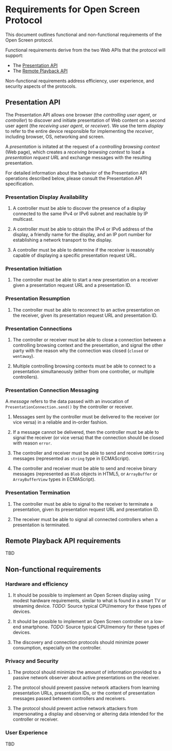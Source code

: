 # Requirements for Open Screen Protocol

This document outlines functional and non-functional requirements of the Open
Screen protocol.

Functional requirements derive from the two Web APIs that the protocol will support:
- The [Presentation API](https://w3c.github.io/presentation-api/)
- The [Remote Playback API](https://w3c.github.io/remote-playback/)

Non-functional requirements address efficiency, user experience, and security
aspects of the protocols.

## Presentation API

The Presentation API allows one browser (the *controlling user agent*, or
*controller*) to discover and initiate presentation of Web content on a second
user agent (the *receiving user agent*, or *receiver*).  We use the term
*display* to refer to the entire device responsible for implementing the
*receiver*, including browser, OS, networking and screen.

A *presentation* is initated at the request of a *controlling browsing context*
(Web page), which creates a *receiving browsing context* to load a *presentation
request URL* and exchange messages with the resulting presentation.

For detailed information about the behavior of the Presentation API operations
described below, please consult the Presentation API specification.

### <a name="REQ-P1"></a>Presentation Display Availability

1. A controller must be able to discover the presence of a display connected to
the same IPv4 or IPv6 subnet and reachable by IP multicast.

2. A controller must be able to obtain the IPv4 or IPv6 address of the display,
a friendly name for the display, and an IP port number for establishing a
network transport to the display.

3. A controller must be able to determine if the receiver is reasonably capable
of displaying a specific presentation request URL.

### <a name="REQ-P2"></a>Presentation Initiation

1. The controller must be able to start a new presentation on a receiver given a
presentation request URL and a presentation ID.

### <a name="REQ-P3"></a>Presentation Resumption

1. The controller must be able to reconnect to an active presentation on the
receiver, given its presentation request URL and presentation ID.

### <a name="REQ-P4"></a>Presentation Connections

1. The controller or receiver must be able to close a connection between a
controlling browsing context and the presentation, and signal the other party
with the reason why the connection was closed (`closed` or `wentaway`).

2. Multiple controlling browsing contexts must be able to connect to a
presentation simultaneously (either from one controller, or multiple
controllers).

### <a name="REQ-P5"></a>Presentation Connection Messaging

A *message* refers to the data passed with an invocation of
`PresentationConnection.send()` by the controller or receiver.

1. Messages sent by the controller must be delivered to the receiver (or vice
versa) in a reliable and in-order fashion.

2. If a message cannot be delivered, then the controller must be able to signal
the receiver (or vice versa) that the connection should be closed with reason
`error`.

3. The controller and receiver must be able to send and receive `DOMString`
messages (represented as `string` type in ECMAScript).

4. The controller and receiver must be able to send and receive binary messages
(represented as `Blob` objects in HTML5, or `ArrayBuffer` or `ArrayBufferView`
types in ECMAScript).

### <a name="REQ-P6"></a>Presentation Termination

1. The controller must be able to signal to the receiver to terminate a
presentation, given its presentation request URL and presentation ID.

2. The receiver must be able to signal all connected controllers when a
presentation is terminated.

## Remote Playback API requirements

TBD

## Non-functional requirements

### <a name="REQ-NF1"></a>Hardware and efficiency

1. It should be possible to implement an Open Screen display using modest
hardware requirements, similar to what is found in a smart TV or streaming
device. *TODO:* Source typical CPU/memory for these types of devices.

2. It should be possible to implement an Open Screen controller on a low-end
smartphone. *TODO:* Source typical CPU/memory for these types of devices.
   
3. The discovery and connection protocols should minimize power consumption,
especially on the controller.

### <a name="REQ-NF2"></a>Privacy and Security

1. The protocol should minimize the amount of information provided to a passive
   network observer about active presentations on the receiver.
   
2. The protocol should prevent passive network attackers from learning
   presentation URLs, presentation IDs, or the content of presentation messages
   passed between controllers and receivers.
   
3. The protocol should prevent active network attackers from impersonating a
   display and observing or altering data intended for the controller or
   receiver.

### User Experience

TBD

